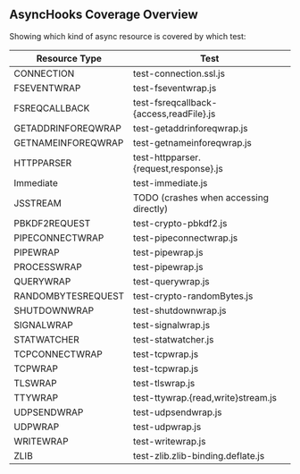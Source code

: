 ## AsyncHooks Coverage Overview

Showing which kind of async resource is covered by which test:

| Resource Type        | Test                                       |
|----------------------|--------------------------------------------|
| CONNECTION           | test-connection.ssl.js                     |
| FSEVENTWRAP          | test-fseventwrap.js                        |
| FSREQCALLBACK        | test-fsreqcallback-{access,readFile}.js    |
| GETADDRINFOREQWRAP   | test-getaddrinforeqwrap.js                 |
| GETNAMEINFOREQWRAP   | test-getnameinforeqwrap.js                 |
| HTTPPARSER           | test-httpparser.{request,response}.js      |
| Immediate            | test-immediate.js                          |
| JSSTREAM             | TODO (crashes when accessing directly)     |
| PBKDF2REQUEST        | test-crypto-pbkdf2.js                      |
| PIPECONNECTWRAP      | test-pipeconnectwrap.js                    |
| PIPEWRAP             | test-pipewrap.js                           |
| PROCESSWRAP          | test-pipewrap.js                           |
| QUERYWRAP            | test-querywrap.js                          |
| RANDOMBYTESREQUEST   | test-crypto-randomBytes.js                 |
| SHUTDOWNWRAP         | test-shutdownwrap.js                       |
| SIGNALWRAP           | test-signalwrap.js                         |
| STATWATCHER          | test-statwatcher.js                        |
| TCPCONNECTWRAP       | test-tcpwrap.js                            |
| TCPWRAP              | test-tcpwrap.js                            |
| TLSWRAP              | test-tlswrap.js                            |
| TTYWRAP              | test-ttywrap.{read,write}stream.js         |
| UDPSENDWRAP          | test-udpsendwrap.js                        |
| UDPWRAP              | test-udpwrap.js                            |
| WRITEWRAP            | test-writewrap.js                          |
| ZLIB                 | test-zlib.zlib-binding.deflate.js          |
